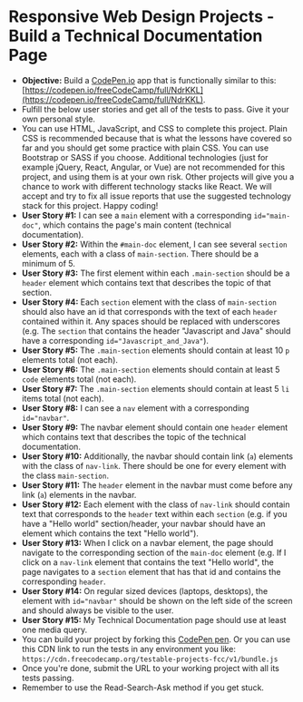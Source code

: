 # Responsive Web Design Projects - Build a Technical Documentation Page
- **Objective:** Build a [CodePen.io](https://codepen.io) app that is functionally similar to this: [https://codepen.io/freeCodeCamp/full/NdrKKL](https://codepen.io/freeCodeCamp/full/NdrKKL).
- Fulfill the below user stories and get all of the tests to pass. Give it your own personal style.
- You can use HTML, JavaScript, and CSS to complete this project. Plain CSS is recommended because that is what the lessons have covered so far and you should get some practice with plain CSS. You can use Bootstrap or SASS if you choose. Additional technologies (just for example jQuery, React, Angular, or Vue) are not recommended for this project, and using them is at your own risk. Other projects will give you a chance to work with different technology stacks like React. We will accept and try to fix all issue reports that use the suggested technology stack for this project. Happy coding!
- **User Story #1:** I can see a `main` element with a corresponding `id="main-doc"`, which contains the page's main content (technical documentation).
- **User Story #2:** Within the `#main-doc` element, I can see several `section` elements, each with a class of `main-section`. There should be a minimum of 5.
- **User Story #3:** The first element within each `.main-section` should be a `header` element which contains text that describes the topic of that section.
- **User Story #4:** Each `section` element with the class of `main-section` should also have an id that corresponds with the text of each `header` contained within it. Any spaces should be replaced with underscores (e.g. The `section` that contains the header "Javascript and Java" should have a corresponding `id="Javascript_and_Java"`).
- **User Story #5:** The `.main-section` elements should contain at least 10 `p` elements total (not each).
- **User Story #6:** The `.main-section` elements should contain at least 5 `code` elements total (not each).
- **User Story #7:** The `.main-section` elements should contain at least 5 `li` items total (not each).
- **User Story #8:** I can see a `nav` element with a corresponding `id="navbar"`.
- **User Story #9:** The navbar element should contain one `header` element which contains text that describes the topic of the technical documentation.
- **User Story #10:** Additionally, the navbar should contain link (`a`) elements with the class of `nav-link`. There should be one for every element with the class `main-section`.
- **User Story #11:** The `header` element in the navbar must come before any link (`a`) elements in the navbar.
- **User Story #12:** Each element with the class of `nav-link` should contain text that corresponds to the `header` text within each `section` (e.g. if you have a "Hello world" section/header, your navbar should have an element which contains the text "Hello world").
- **User Story #13:** When I click on a navbar element, the page should navigate to the corresponding section of the `main-doc` element (e.g. If I click on a `nav-link` element that contains the text "Hello world", the page navigates to a `section` element that has that id and contains the corresponding `header`.
- **User Story #14:** On regular sized devices (laptops, desktops), the element with `id="navbar"` should be shown on the left side of the screen and should always be visible to the user.
- **User Story #15:** My Technical Documentation page should use at least one media query.
- You can build your project by forking this [CodePen pen](http://codepen.io/freeCodeCamp/pen/MJjpwO). Or you can use this CDN link to run the tests in any environment you like: `https://cdn.freecodecamp.org/testable-projects-fcc/v1/bundle.js`
- Once you're done, submit the URL to your working project with all its tests passing.
- Remember to use the Read-Search-Ask method if you get stuck.